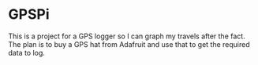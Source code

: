# GPSPi
This is a project for a GPS logger so I can graph my travels after the fact.
The plan is to buy a GPS hat from Adafruit and use that to get the required data to log.